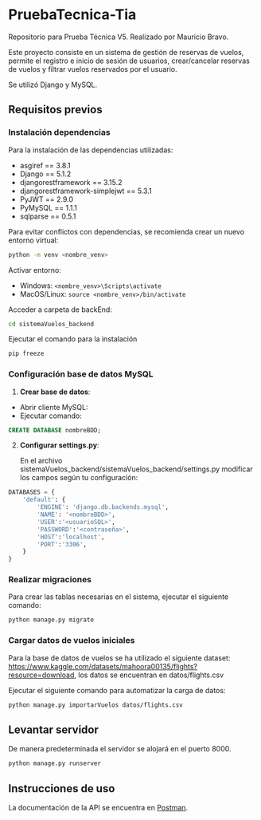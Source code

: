 # PruebaTecnica-Tia

Repositorio para Prueba Técnica V5. Realizado por Mauricio Bravo.

Este proyecto consiste en un sistema de gestión de reservas de vuelos, permite el registro e inicio de sesión de usuarios, crear/cancelar reservas de vuelos y filtrar vuelos reservados por el usuario.

Se utilizó Django y MySQL.

## Requisitos previos

### Instalación dependencias

Para la instalación de las dependencias utilizadas:

- asgiref == 3.8.1
- Django == 5.1.2
- djangorestframework == 3.15.2
- djangorestframework-simplejwt == 5.3.1
- PyJWT == 2.9.0
- PyMySQL == 1.1.1
- sqlparse == 0.5.1

Para evitar conflictos con dependencias, se recomienda crear un nuevo entorno virtual:

```bash
python -m venv <nombre_venv>
```

Activar entorno:

- Windows: `<nombre_venv>\Scripts\activate`
- MacOS/Linux: `source <nombre_venv>/bin/activate`

Acceder a carpeta de backEnd:

```bash
cd sistemaVuelos_backend
```

Ejecutar el comando para la instalación

```bash
pip freeze
```

### Configuración base de datos MySQL

1. **Crear base de datos**:

- Abrir cliente MySQL:
- Ejecutar comando:

```sql
CREATE DATABASE nombreBDD;
```

2. **Configurar settings.py**:

   En el archivo sistemaVuelos_backend/sistemaVuelos_backend/settings.py modificar los campos según tu configuración:

```python
DATABASES = {
    'default': {
        'ENGINE': 'django.db.backends.mysql',
        'NAME': '<nombreBDD>',
        'USER':'<usuarioSQL>',
        'PASSWORD':'<contraseña>',
        'HOST':'localhost',
        'PORT':'3306',
    }
}
```

### Realizar migraciones

Para crear las tablas necesarias en el sistema, ejecutar el siguiente comando:

```bash
python manage.py migrate
```

### Cargar datos de vuelos iniciales

Para la base de datos de vuelos se ha utilizado el siguiente dataset: https://www.kaggle.com/datasets/mahoora00135/flights?resource=download, los datos se encuentran en datos/flights.csv

Ejecutar el siguiente comando para automatizar la carga de datos:

```bash
python manage.py importarVuelos datos/flights.csv
```

## Levantar servidor

De manera predeterminada el servidor se alojará en el puerto 8000.

```bash
python manage.py runserver
```

## Instrucciones de uso

La documentación de la API se encuentra en <a href="https://documenter.getpostman.com/view/27610987/2sAY4xA1nD">Postman</a>.

